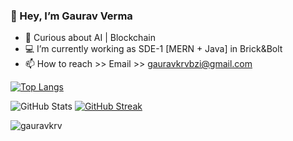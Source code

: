 ### 👋 Hey, I’m Gaurav Verma
- 📗 Curious about AI | Blockchain
- 💻 I’m currently working as SDE-1 [MERN + Java] in Brick&Bolt
- 📫 How to reach >> Email >> gauravkrvbzi@gmail.com 

<!-- [![Top Langs](https://github-readme-stats.vercel.app/api/top-langs/?username=gauravkrv&theme=radical)](https://github.com/anuraghazra/github-readme-stats) -->
[![Top Langs](https://github-readme-stats.vercel.app/api/top-langs/?username=gauravkrv&layout=compact&theme=radical&show_icons=true)
](https://github.com/anuraghazra/github-readme-stats)


![GitHub Stats](https://github-readme-stats.vercel.app/api?username=gauravkrv&theme=radical&show_icons=true) [![GitHub Streak](https://github-readme-streak-stats.herokuapp.com/?user=Gauravkrv&theme=radical&show_icons=true)
](https://git.io/streak-stats)


</p><img src="https://komarev.com/ghpvc/?username=AyeRaj&label=Profile%20Visiters&color=0e75b6&style=flat" alt="gauravkrv" />
<!---
GauravKrv/GauravKrv is a ✨ special ✨ repository because its `README.md` (this file) appears on your GitHub profile.
You can click the Preview link to take a look at your changes.
--->
